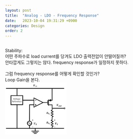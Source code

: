 ```yaml
---
layout: post
title:  "Analog - LDO - Frequency Response"
date:   2023-10-04 19:31:29 +0900
categories: Design
order: 2
---
```



<br>
Stability:<br>
어떤 주파수로 load current를 당겨도 LDO 출력전압이 안떨어질까?<br>
안타깝게도 그렇지는 않다. frequency response가 일정하지 못하다.<br>
<br>
그럼 frequency response를 어떻게 확인할 것인가?<br>
Loop Gain을 본다.<br>

<div style="float: left">
    <img src="/public/img/LDO2.png" style="width: 40%; height: auto;" alt="my picture" />
</div>
